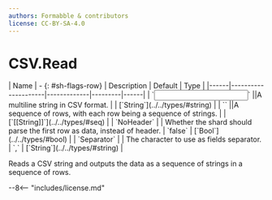 ```yaml
---
authors: Formabble & contributors
license: CC-BY-SA-4.0
---
```



# CSV.Read

<div class="sh-parameters" markdown="1">
| Name | - {: #sh-flags-row} | Description | Default | Type |
|------|---------------------|-------------|---------|------|
| `<input>` ||A multiline string in CSV format. | | [`String`](../../types/#string) |
| `<output>` ||A sequence of rows, with each row being a sequence of strings. | | [`[[String]]`](../../types/#seq) |
| `NoHeader` |  | Whether the shard should parse the first row as data, instead of header. | `false` | [`Bool`](../../types/#bool) |
| `Separator` |  | The character to use as fields separator. | `,` | [`String`](../../types/#string) |

</div>

Reads a CSV string and outputs the data as a sequence of strings in a sequence of rows.

--8<-- "includes/license.md"

